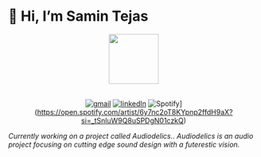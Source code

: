 # 👋 Hi, I’m Samin Tejas

<div id="header" align="center">
  <img src="https://media.giphy.com/media/6WQF7lLukLtG6tPJRT/giphy.gif" width="100"/>
</div>

<br>

<div align="center">

[![gmail](https://img.shields.io/badge/gmail-samintejas@gmail.com-EA4335?style=flat-square&logo=gmail)](samintejas@gmail.com)
[![linkedIn](https://img.shields.io/badge/LinkedIn-Samin_Tejas-0A66C2?style=flat-square&logo=LinkedIn)](https://www.linkedin.com/in/samin-tejas/)
![Spotify](https://img.shields.io/badge/Spotify-1ED760?style=for-the-badge&logo=spotify&logoColor=white)](https://open.spotify.com/artist/6y7nc2oT8KYpnp2ffdH9aX?si=_tSnluW9Q8uSPDgN01czkQ)
  
</div>



*Currently working on a project called Audiodelics.. Audiodelics is an audio project focusing on cutting edge sound design with a futerestic vision.*


